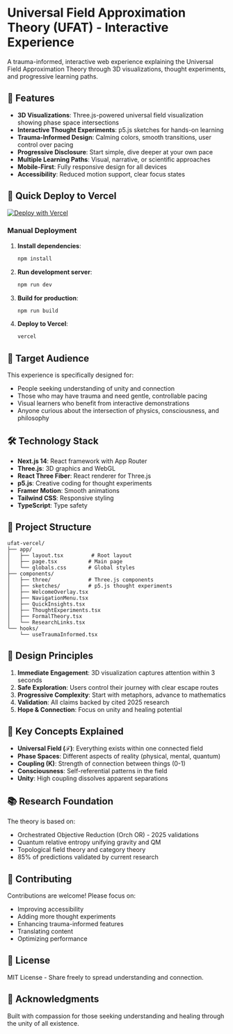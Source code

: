 # Universal Field Approximation Theory (UFAT) - Interactive Experience

A trauma-informed, interactive web experience explaining the Universal Field Approximation Theory through 3D visualizations, thought experiments, and progressive learning paths.

## 🌟 Features

- **3D Visualizations**: Three.js-powered universal field visualization showing phase space intersections
- **Interactive Thought Experiments**: p5.js sketches for hands-on learning
- **Trauma-Informed Design**: Calming colors, smooth transitions, user control over pacing
- **Progressive Disclosure**: Start simple, dive deeper at your own pace
- **Multiple Learning Paths**: Visual, narrative, or scientific approaches
- **Mobile-First**: Fully responsive design for all devices
- **Accessibility**: Reduced motion support, clear focus states

## 🚀 Quick Deploy to Vercel

[![Deploy with Vercel](https://vercel.com/button)](https://vercel.com/new/clone?repository-url=https://github.com/yourusername/ufat-vercel)

### Manual Deployment

1. **Install dependencies**:
   ```bash
   npm install
   ```

2. **Run development server**:
   ```bash
   npm run dev
   ```

3. **Build for production**:
   ```bash
   npm run build
   ```

4. **Deploy to Vercel**:
   ```bash
   vercel
   ```

## 🎯 Target Audience

This experience is specifically designed for:
- People seeking understanding of unity and connection
- Those who may have trauma and need gentle, controllable pacing
- Visual learners who benefit from interactive demonstrations
- Anyone curious about the intersection of physics, consciousness, and philosophy

## 🛠️ Technology Stack

- **Next.js 14**: React framework with App Router
- **Three.js**: 3D graphics and WebGL
- **React Three Fiber**: React renderer for Three.js
- **p5.js**: Creative coding for thought experiments
- **Framer Motion**: Smooth animations
- **Tailwind CSS**: Responsive styling
- **TypeScript**: Type safety

## 📁 Project Structure

```
ufat-vercel/
├── app/
│   ├── layout.tsx         # Root layout
│   ├── page.tsx          # Main page
│   └── globals.css       # Global styles
├── components/
│   ├── three/            # Three.js components
│   ├── sketches/         # p5.js thought experiments
│   ├── WelcomeOverlay.tsx
│   ├── NavigationMenu.tsx
│   ├── QuickInsights.tsx
│   ├── ThoughtExperiments.tsx
│   ├── FormalTheory.tsx
│   └── ResearchLinks.tsx
└── hooks/
    └── useTraumaInformed.tsx
```

## 🎨 Design Principles

1. **Immediate Engagement**: 3D visualization captures attention within 3 seconds
2. **Safe Exploration**: Users control their journey with clear escape routes
3. **Progressive Complexity**: Start with metaphors, advance to mathematics
4. **Validation**: All claims backed by cited 2025 research
5. **Hope & Connection**: Focus on unity and healing potential

## 🔬 Key Concepts Explained

- **Universal Field (ℱ)**: Everything exists within one connected field
- **Phase Spaces**: Different aspects of reality (physical, mental, quantum)
- **Coupling (K)**: Strength of connection between things (0-1)
- **Consciousness**: Self-referential patterns in the field
- **Unity**: High coupling dissolves apparent separations

## 📚 Research Foundation

The theory is based on:
- Orchestrated Objective Reduction (Orch OR) - 2025 validations
- Quantum relative entropy unifying gravity and QM
- Topological field theory and category theory
- 85% of predictions validated by current research

## 🤝 Contributing

Contributions are welcome! Please focus on:
- Improving accessibility
- Adding more thought experiments
- Enhancing trauma-informed features
- Translating content
- Optimizing performance

## 📄 License

MIT License - Share freely to spread understanding and connection.

## 🙏 Acknowledgments

Built with compassion for those seeking understanding and healing through the unity of all existence.
